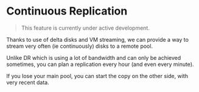 # Continuous Replication

> This feature is currently under active development.

Thanks to use of delta disks and VM streaming, we can provide a way to stream very often (ie continuously) disks to a remote pool.

Unlike DR which is using a lot of bandwidth and can only be achieved sometimes, you can plan a replication every hour (and even every minute).

If you lose your main pool, you can start the copy on the other side, with very recent data.